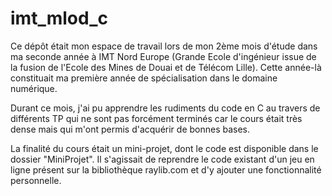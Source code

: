 # imt_mlod_c

Ce dépôt était mon espace de travail lors de mon 2ème mois d'étude dans ma seconde année à IMT Nord Europe (Grande Ecole d'ingénieur issue de la fusion de l'Ecole des Mines de Douai et de Télécom Lille). Cette année-là constituait ma première année de spécialisation dans le domaine numérique.

Durant ce mois, j'ai pu apprendre les rudiments du code en C au travers de différents TP qui ne sont pas forcément terminés car le cours était très dense mais qui m'ont permis d'acquérir de bonnes bases.

La finalité du cours était un mini-projet, dont le code est disponible dans le dossier "MiniProjet". Il s'agissait de reprendre le code existant d'un jeu en ligne présent sur la bibliothèque raylib.com et d'y ajouter une fonctionnalité personnelle.
